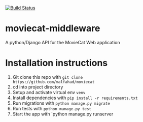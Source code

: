 [![Build Status](https://travis-ci.com/malfahad/moviecat-middleware.svg?branch=develop)](https://travis-ci.com/malfahad/moviecat-middleware)  

# moviecat-middleware
A python/Django API for the MovieCat Web application


# Installation instructions

1. Git clone this repo with `git clone https://github.com/malfahad/moviecat`
2. cd into project directory
2. Setup and activate virtual env `venv`
3. Install dependencies with `pip install -r requirements.txt`
4. Run migrations with `python manage.py migrate`
5. Run tests with   `python manage.py test`
6. Start the app with `python manage.py runserver